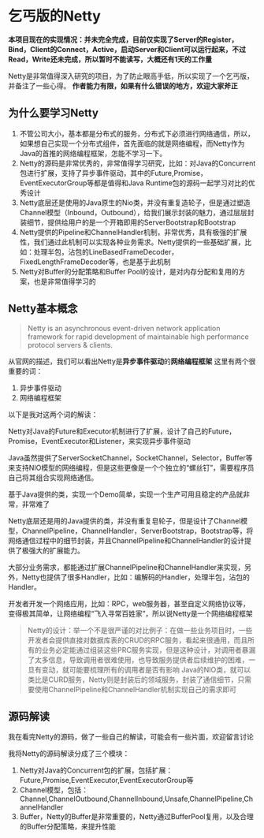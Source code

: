 # 乞丐版的Netty

**本项目现在的实现情况：并未完全完成，目前仅实现了Server的Register，Bind，Client的Connect，Active，启动Server和Client可以运行起来，不过Read，Write还未完成，所以暂时不能读写，大概还有1天的工作量**

Netty是非常值得深入研究的项目，为了防止眼高手低，所以实现了一个乞丐版，并备注了一些心得。
**作者能力有限，如果有什么错误的地方，欢迎大家斧正**

## 为什么要学习Netty

1. 不管公司大小，基本都是分布式的服务，分布式下必须进行网络通信，所以，如果想自己实现一个分布式组件，首先面临的就是网络编程，而Netty作为Java的首推的网络编程框架，怎能不学习一下。
2. Netty的源码是非常优秀的，非常值得学习研究，比如：对Java的Concurrent包进行扩展，支持了异步事件驱动，其中的Future,Promise，EventExecutorGroup等都是值得和Java Runtime包的源码一起学习对比的优秀设计
3. Netty底层还是使用的Java原生的Nio类，并没有重复造轮子，但是通过塑造Channel模型（Inbound，Outbound），给我们展示封装的魅力，通过层层封装细节，提供给用户的是一个开箱即用的ServerBootstrap和Bootstrap
4. Netty提供的Pipeline和ChannelHandler机制，非常优秀，具有极强的扩展性，我们通过此机制可以实现各种业务需求。Netty提供的一些基础扩展，比如：处理半包，沾包的LineBasedFrameDecoder，FixedLengthFrameDecoder等，也是基于此机制
5. Netty对Buffer的分配策略和Buffer Pool的设计，是对内存分配和复用的方案，也是非常值得学习的

## Netty基本概念

> Netty is an asynchronous event-driven network application framework
for rapid development of maintainable high performance protocol servers & clients.

从官网的描述，我们可以看出Netty是**异步事件驱动**的**网络编程框架**
这里有两个很重要的词：

1. 异步事件驱动
2. 网络编程框架

以下是我对这两个词的解读：

Netty对Java的Future和Executor机制进行了扩展，设计了自己的Future，Promise，EventExecutor和Listener，来实现异步事件驱动

Java虽然提供了ServerSocketChannel，SocketChannel，Selector，Buffer等来支持NIO模型的网络编程，但是这些更像是一个个独立的“螺丝钉”，需要程序员自己将其组合实现网络通信。

基于Java提供的类，实现一个Demo简单，实现一个生产可用且稳定的产品就非常，非常难了

Netty底层还是用的Java提供的类，并没有重复皂轮子，但是设计了Channel模型，ChannelPipeline，ChannelHandler，ServerBootstrap，Bootstrap等，将网络通信过程中的细节封装，并且ChannelPipeline和ChannelHandler的设计提供了极强大的扩展能力。

大部分业务需求，都能通过扩展ChannelPipeline和ChannelHandler来实现，另外，Netty也提供了很多Handler，比如：编解码的Handler，处理半包，沾包的Handler。

开发者开发一个网络应用，比如：RPC，web服务器，甚至自定义网络协议等，变得极其简单，让网络编程“飞入寻常百姓家”，所以说Netty是一个网络编程框架

> Netty的设计：举一个不是很严谨的对比例子：在做一些业务项目时，一些开发者会提供直接对数据库表的CRUD的RPC服务，看起来很通用，而且所有的业务必定能通过组装这些PRC服务实现，但是这种设计，对调用者暴漏了太多信息，导致调用者很难使用，也导致服务提供者后续维护的困难，一旦有变动，就可能要梳理所有的调用者是否有影响
> Java的NIO类，就可以类比是CURD服务，Netty则是封装后的领域服务，封装了通信细节，只需要使用ChannelPipeline和ChannelHandler机制实现自己的需求即可

## 源码解读

我在看完Netty的源码，做了一些自己的解读，可能会有一些片面，欢迎留言讨论

我将Netty的源码解读分成了三个模块：

1. Netty对Java的Concurrent包的扩展，包括扩展：Future,Promise,EventExecutor,EventExecutorGroup等
2. Channel模型，包括：Channel,ChannelOutbound,ChannelInbound,Unsafe,ChannelPipeline,ChannelHandler
3. Buffer，Netty的Buffer是非常重要的，Netty通过BufferPool复用，以及合理的Buffer分配策略，来提升性能
